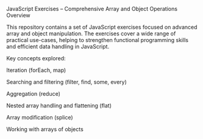 JavaScript Exercises – Comprehensive Array and Object Operations
Overview

This repository contains a set of JavaScript exercises focused on advanced array and object manipulation. The exercises cover a wide range of practical use-cases, helping to strengthen functional programming skills and efficient data handling in JavaScript.

Key concepts explored:

Iteration (forEach, map)

Searching and filtering (filter, find, some, every)

Aggregation (reduce)

Nested array handling and flattening (flat)

Array modification (splice)

Working with arrays of objects
